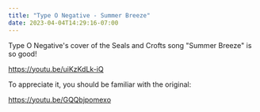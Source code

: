 ```yaml
---
title: "Type O Negative - Summer Breeze"
date: 2023-04-04T14:29:16-07:00
---
```

Type O Negative's cover of the Seals and Crofts song "Summer Breeze" is so good!

https://youtu.be/uiKzKdLk-iQ

To appreciate it, you should be familiar with the original:

https://youtu.be/GQQbjpomexo
